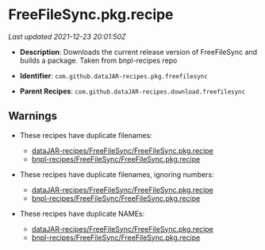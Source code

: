 # FreeFileSync.pkg.recipe

_Last updated 2021-12-23 20:01:50Z_

- **Description**: Downloads the current release version of FreeFileSync and builds a package. Taken from bnpl-recipes repo

- **Identifier**: `com.github.dataJAR-recipes.pkg.freefilesync`

- **Parent Recipes**: `com.github.dataJAR-recipes.download.freefilesync`


## Warnings

- These recipes have duplicate filenames:
    - [dataJAR-recipes/FreeFileSync/FreeFileSync.pkg.recipe](/autopkg-dupe-tracker/dataJAR-recipes/FreeFileSync/FreeFileSync.pkg.recipe)
    - [bnpl-recipes/FreeFileSync/FreeFileSync.pkg.recipe](/autopkg-dupe-tracker/bnpl-recipes/FreeFileSync/FreeFileSync.pkg.recipe)

- These recipes have duplicate filenames, ignoring numbers:
    - [dataJAR-recipes/FreeFileSync/FreeFileSync.pkg.recipe](/autopkg-dupe-tracker/dataJAR-recipes/FreeFileSync/FreeFileSync.pkg.recipe)
    - [bnpl-recipes/FreeFileSync/FreeFileSync.pkg.recipe](/autopkg-dupe-tracker/bnpl-recipes/FreeFileSync/FreeFileSync.pkg.recipe)

- These recipes have duplicate NAMEs:
    - [dataJAR-recipes/FreeFileSync/FreeFileSync.pkg.recipe](/autopkg-dupe-tracker/dataJAR-recipes/FreeFileSync/FreeFileSync.pkg.recipe)
    - [bnpl-recipes/FreeFileSync/FreeFileSync.pkg.recipe](/autopkg-dupe-tracker/bnpl-recipes/FreeFileSync/FreeFileSync.pkg.recipe)